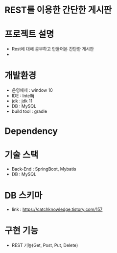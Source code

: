 # REST를 이용한 간단한 게시판

# 프로젝트 설명
- Rest에 대해 공부하고 만들어본 간단한 게시판
- 

# 개발환경
- 운영체제 : window 10
- IDE : Intellij
- jdk : jdk 11
- DB : MySQL
- build tool : gradle

# Dependency

# 기술 스택
- Back-End : SpringBoot, Mybatis
- DB : MySQL

# DB 스키마
- link : https://catchknowledge.tistory.com/157

# 구현 기능
- REST 기능(Get, Post, Put, Delete)
